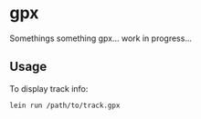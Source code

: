 # gpx

Somethings something gpx... work in progress...

## Usage

To display track info:

```
lein run /path/to/track.gpx
```
